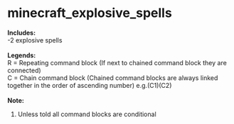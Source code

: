 # minecraft_explosive_spells
**Includes:**\
-2 explosive spells\
\
**Legends:**\
R = Repeating command block (If next to chained command block they are connected)\
C = Chain command block (Chained command blocks are always linked together in the order of ascending number) e.g.(C1)(C2)\
\
**Note:**
1. Unless told all command blocks are conditional
